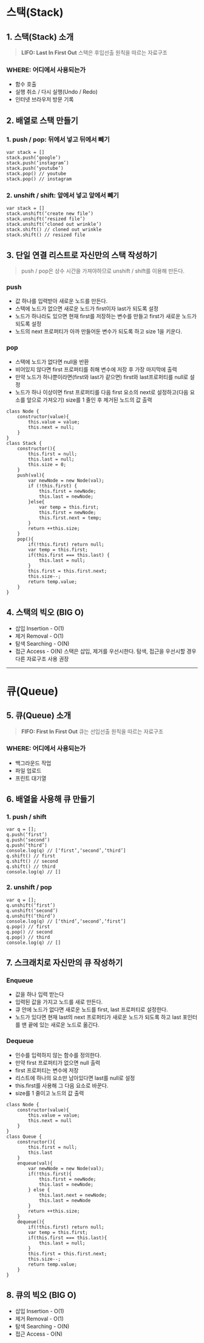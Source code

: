 # 스택(Stack)
## 1. 스택(Stack) 소개
> **LIFO: Last In First Out**
스택은 후입선출 원칙을 따르는 자료구조
### WHERE: 어디에서 사용되는가
- 함수 호출
- 실행 취소 / 다시 실행(Undo / Redo)
- 인터넷 브라우저 방문 기록
## 2. 배열로 스택 만들기
### 1. push / pop: 뒤에서 넣고 뒤에서 빼기
```
var stack = []
stack.push(‘google’)
stack.push(‘instagram’)
stack.push(‘youtube’)
stack.pop() // youtube
stack.pop() // instagram
```
### 2. unshift / shift: 앞에서 넣고 앞에서 빼기
```
var stack = []
stack.unshift(‘create new file’)
stack.unshift(‘resized file’)
stack.unshift(‘cloned out wrinkle’)
stack.shift() // cloned out wrinkle
stack.shift() // resized file
```
## 3. 단일 연결 리스트로 자신만의 스택 작성하기
> push / pop은 상수 시간을 가져야하므로 unshift / shift를 이용해 만든다.
### push
- 값 하나를 입력받아 새로운 노드를 만든다.
- 스택에 노드가 없으면 새로운 노드가 first이자 last가 되도록 설정
- 노드가 하나라도 있으면 현재 first를 저장하는 변수를 만들고 first가 새로운 노드가 되도록 설정
- 노드의 next 프로퍼티가 아까 만들어둔 변수가 되도록 하고 size 1을 키운다.
### pop
- 스택에 노드가 없다면 null을 반환
- 비어있지 않다면 first 프로퍼티를 취해 변수에 저장 후 가장 마지막에 출력
- 만약 노드가 하나뿐이라면(first와 last가 같으면) first와 last프로퍼티를 null로 설정
- 노드가 하나 이상이면 first 프로퍼티를 다음 first 요소의 next로 설정하고(다음 요소를 앞으로 가져오기) size를 1 줄인 후 제거된 노드의 값 출력
```
class Node {
    constructor(value){
        this.value = value;
        this.next = null;
    }
}
class Stack {
    constructor(){
        this.first = null;
        this.last = null;
        this.size = 0;
    }
    push(val){
        var newNode = new Node(val);
        if (!this.first) {
            this.first = newNode;
            this.last = newNode;
        }else{
            var temp = this.first;
            this.first = newNode;
            this.first.next = temp;
        }
        return ++this.size;
    }
    pop(){
        if(!this.first) return null;
        var temp = this.first;
        if(this.first === this.last) {
            this.last = null;
        }
        this.first = this.first.next;
        this.size--;
        return temp.value;
    }
}
```
## 4. 스택의 빅오 (BIG O)
- 삽입 Insertion - O(1)
- 제거 Removal - O(1)
- 탐색 Searching - O(N)
- 접근 Access - O(N)
스택은 삽입, 제거를 우선시한다. 탐색, 접근을 우선시할 경우 다른 자료구조 사용 권장
***
# 큐(Queue)
## 5. 큐(Queue) 소개
> **FIFO: First In First Out**
큐는 선입선출 원칙을 따르는 자료구조
### WHERE: 어디에서 사용되는가
- 백그라운드 작업
- 파일 업로드
- 프린트 대기열
## 6. 배열을 사용해 큐 만들기
### 1. push / shift
```
var q = [];
q.push(‘first’)
q.push(‘second’)
q.push(‘third’)
console.log(q) // [‘first’,‘second’,‘third’]
q.shift() // first
q.shift() // second
q.shift() // third
console.log(q) // []
```
### 2. unshift / pop
```
var q = [];
q.unshift(‘first’)
q.unshift(‘second’)
q.unshift(‘third’)
console.log(q) // [‘third’,‘second’,‘first’]
q.pop() // first
q.pop() // second
q.pop() // third
console.log(q) // []
```
## 7. 스크래치로 자신만의 큐 작성하기
### Enqueue
- 값을 하나 입력 받는다
- 입력된 값을 가지고 노드를 새로 만든다.
- 큐 안에 노드가 없다면 새로운 노드를 first, last 프로퍼티로 설정한다.
- 노드가 있다면 현재 last의 next 프로퍼티가 새로운 노드가 되도록 하고 last 포인터를 맨 끝에 있는 새로운 노드로 옮긴다.
### Dequeue
- 인수를 입력하지 않는 함수를 정의한다.
- 만약 first 프로퍼티가 없으면 null 출력
- first 프로퍼티는 변수에 저장
- 리스트에 하나의 요소만 남아있다면 last를 null로 설정
- this.first를 사용해 그 다음 요소로 바꾼다.
- size를 1 줄이고 노드의 값 출력
```
class Node {
    constructor(value){
        this.value = value;
        this.next = null
    }
}
class Queue {
    constructor(){
        this.first = null;
        this.last
    }
    enqueue(val){
        var newNode = new Node(val);
        if(!this.first){
            this.first = newNode;
            this.last = newNode;
        } else {
            this.last.next = newNode;
            this.last = newNode
        }
        return ++this.size;
    }
    dequeue(){
        if(!this.first) return null;
        var temp = this.first;
        if(this.first === this.last){
            this.last = null;
        }
        this.first = this.first.next;
        this.size--;
        return temp.value;
    }
}
```
## 8. 큐의 빅오 (BIG O)
- 삽입 Insertion - O(1)
- 제거 Removal - O(1)
- 탐색 Searching - O(N)
- 접근 Access - O(N)